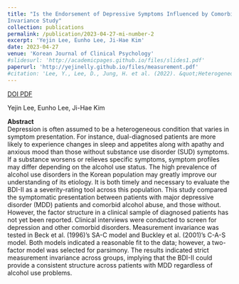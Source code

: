 ```yaml
---
title: "Is the Endorsement of Depressive Symptoms Influenced by Comorbid Alcohol Problems? A Measurement
Invariance Study"
collection: publications
permalink: /publication/2023-04-27-mi-number-2
excerpt: 'Yejin Lee, Eunho Lee, Ji-Hae Kim'
date: 2023-04-27
venue: 'Korean Journal of Clinical Psychology'
#slidesurl: 'http://academicpages.github.io/files/slides1.pdf'
paperurl: 'http://yejinelly.github.io/files/measurement.pdf'
#citation: 'Lee, Y., Lee, D., Jung, H. et al. (2022). &quot;Heterogeneous early illness courses of Korean patients with bipolar disorders: replication of the staging model.&quot; <i>BMC Psychiatry</i>. 22, 684.'
---
```


<a class="btn btn-outline-primary btn-page-header" href="https://doi.org/https://doi.org/10.15842/kjcp.2023.42.2.003" target="_blank" rel="noopener">
  DOI
</a>
<a class="btn btn-outline-primary btn-page-header" href="https://yejinelly.github.io/files/measurement.pdf" target="_blank" rel="noopener">
  PDF
</a>

Yejin Lee, Eunho Lee, Ji-Hae Kim <br>

**Abstract**<br>
Depression is often assumed to be a heterogeneous condition that varies in symptom presentation. For instance, dual-diagnosed patients are more likely to experience changes in sleep and appetites along with apathy and anxious mood than those without substance use disorder (SUD) symptoms. If a substance worsens or relieves specific symptoms, symptom profiles may differ depending on the alcohol use status. The high prevalence of alcohol use disorders in the Korean population may greatly improve our understanding of its etiology. It is both timely and necessary to evaluate the BDI-II as a severity-rating tool across this population. This study compared the symptomatic presentation between patients with major depressive disorder (MDD) patients and comorbid alcohol abuse, and those without. However, the factor structure in a clinical sample of diagnosed patients has not yet been reported. Clinical interviews were conducted to screen for depression and other comorbid disorders. Measurement invariance was tested in Beck et al. (1996)’s SA-C model and Buckley et al. (2001)’s C-A-S model.
Both models indicated a reasonable fit to the data; however, a two-factor model was selected for parsimony. The results indicated strict measurement invariance across groups, implying that the BDI-II could provide a consistent structure across patients with MDD regardless of alcohol use problems.
